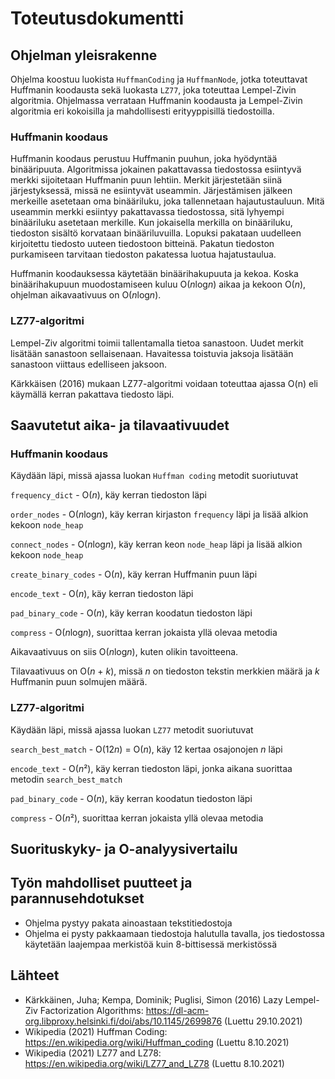 # Toteutusdokumentti
## Ohjelman yleisrakenne
Ohjelma koostuu luokista `HuffmanCoding` ja `HuffmanNode`, jotka toteuttavat Huffmanin koodausta sekä luokasta `LZ77`, joka toteuttaa Lempel-Zivin algoritmia.
Ohjelmassa verrataan Huffmanin koodausta ja Lempel-Zivin algoritmia eri kokoisilla ja mahdollisesti erityyppisillä tiedostoilla.

### Huffmanin koodaus
Huffmanin koodaus perustuu Huffmanin puuhun, joka hyödyntää binääripuuta. Algoritmissa jokainen pakattavassa tiedostossa esiintyvä merkki sijoitetaan Huffmanin puun lehtiin. Merkit järjestetään siinä järjestyksessä, missä ne esiintyvät useammin. Järjestämisen jälkeen merkeille asetetaan oma binääriluku, joka tallennetaan hajautustauluun. Mitä useammin merkki esiintyy pakattavassa tiedostossa, sitä lyhyempi binääriluku asetetaan merkille. Kun jokaisella merkilla on binääriluku, tiedoston sisältö korvataan binääriluvuilla. Lopuksi pakataan uudelleen kirjoitettu tiedosto uuteen tiedostoon bitteinä. Pakatun tiedoston purkamiseen tarvitaan tiedoston pakatessa luotua hajatustaulua.

Huffmanin koodauksessa käytetään binäärihakupuuta ja kekoa. Koska binäärihakupuun muodostamiseen kuluu O(*n*log*n*) aikaa ja kekoon O(*n*), ohjelman aikavaativuus on O(*n*log*n*).

### LZ77-algoritmi
Lempel-Ziv algoritmi toimii tallentamalla tietoa sanastoon. Uudet merkit lisätään sanastoon sellaisenaan. Havaitessa toistuvia jaksoja lisätään sanastoon viittaus edelliseen jaksoon.

Kärkkäisen (2016) mukaan LZ77-algoritmi voidaan toteuttaa ajassa O(n) eli käymällä kerran pakattava tiedosto läpi.

## Saavutetut aika- ja tilavaativuudet
### Huffmanin koodaus

Käydään läpi, missä ajassa luokan `Huffman coding` metodit suoriutuvat

`frequency_dict` - O(*n*), käy kerran tiedoston läpi

`order_nodes` - O(*n*log*n*), käy kerran kirjaston `frequency` läpi ja lisää alkion kekoon `node_heap`

`connect_nodes` - O(*n*log*n*), käy kerran keon `node_heap` läpi ja lisää alkion kekoon `node_heap`

`create_binary_codes` - O(*n*), käy kerran Huffmanin puun läpi

`encode_text` - O(*n*), käy kerran tiedoston läpi

`pad_binary_code` - O(*n*), käy kerran koodatun tiedoston läpi

`compress` - O(*n*log*n*), suorittaa kerran jokaista yllä olevaa metodia

Aikavaativuus on siis O(*n*log*n*), kuten olikin tavoitteena.

Tilavaativuus on O(*n* + *k*), missä *n* on tiedoston tekstin merkkien määrä ja *k* Huffmanin puun solmujen määrä.

### LZ77-algoritmi

Käydään läpi, missä ajassa luokan `LZ77` metodit suoriutuvat

`search_best_match` - O(12*n*) = O(*n*), käy 12 kertaa osajonojen *n* läpi

`encode_text` - O(*n*²), käy kerran tiedoston läpi, jonka aikana suorittaa metodin `search_best_match`

`pad_binary_code` - O(*n*), käy kerran koodatun tiedoston läpi

`compress` - O(*n*²), suorittaa kerran jokaista yllä olevaa metodia



## Suorituskyky- ja O-analyysivertailu

## Työn mahdolliset puutteet ja parannusehdotukset
- Ohjelma pystyy pakata ainoastaan tekstitiedostoja
- Ohjelma ei pysty pakkaamaan tiedostoja halutulla tavalla, jos tiedostossa käytetään laajempaa merkistöä kuin 8-bittisessä merkistössä

## Lähteet
- Kärkkäinen, Juha; Kempa, Dominik; Puglisi, Simon (2016) Lazy Lempel-Ziv Factorization Algorithms: https://dl-acm-org.libproxy.helsinki.fi/doi/abs/10.1145/2699876 (Luettu 29.10.2021)
- Wikipedia (2021) Huffman Coding: https://en.wikipedia.org/wiki/Huffman_coding (Luettu 8.10.2021)
- Wikipedia (2021) LZ77 and LZ78: https://en.wikipedia.org/wiki/LZ77_and_LZ78 (Luettu 8.10.2021)